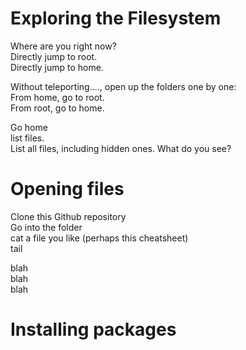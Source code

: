 # Exploring the Filesystem

Where are you right now?  
Directly jump to root.  
Directly jump to home.  

Without teleporting...., open up the folders one by one:  
From home, go to root.  
From root, go to home.  

Go home  
list files.  
List all files, including hidden ones. What do you see?  


# Opening files
Clone this Github repository    
Go into the folder  
cat a file you like (perhaps this cheatsheet)  
tail  

blah  
blah  
blah  

# Installing packages 
